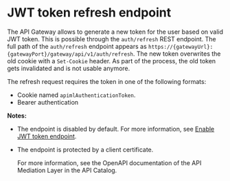 # JWT token refresh endpoint

The API Gateway allows to generate a new token for the user based on valid JWT token. This is possible through the `auth/refresh` REST endpoint. The full path of the `auth/refresh` endpoint appears as `https://{gatewayUrl}:{gatewayPort}/gateway/api/v1/auth/refresh`. The new token overwrites the old cookie with a `Set-Cookie` header. As part of the process, the old token gets invalidated and is not usable anymore.

The refresh request requires the token in one of the following formats:

- Cookie named `apimlAuthenticationToken`.
- Bearer authentication

**Notes:**

- The endpoint is disabled by default. For more information, see [Enable JWT token endpoint](api-gateway-configuration.md#enable-jwt-token-refresh-endpoint).
- The endpoint is protected by a client certificate.

  For more information, see the OpenAPI documentation of the API Mediation Layer in the API Catalog.

